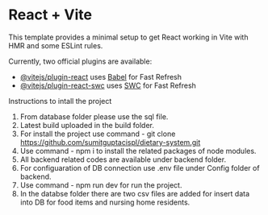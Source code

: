 # React + Vite

This template provides a minimal setup to get React working in Vite with HMR and some ESLint rules.

Currently, two official plugins are available:

- [@vitejs/plugin-react](https://github.com/vitejs/vite-plugin-react/blob/main/packages/plugin-react/README.md) uses [Babel](https://babeljs.io/) for Fast Refresh
- [@vitejs/plugin-react-swc](https://github.com/vitejs/vite-plugin-react-swc) uses [SWC](https://swc.rs/) for Fast Refresh


Instructions to intall the project

1) From database folder please use the sql file.
2) Latest build uploaded in the build folder.
3) For install the project use command - git clone https://github.com/sumitguptacispl/dietary-system.git
4) Use command - npm i to install the related packages of node modules.
5) All backend related codes are available under backend folder.
6) For configuaration of DB connection use .env file under Config folder of backend.
7) Use command - npm run dev for run the project.
8) In the databse folder there are two csv files are added for insert data into DB for food items and nursing home residents.

